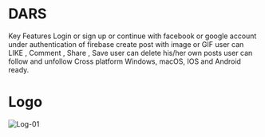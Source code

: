 
# DARS
 
 Key Features
Login or sign up
or continue with facebook or google account under authentication of firebase
create post with image or GIF
user can LIKE , Comment , Share , Save
user can delete his/her own posts
user can follow and unfollow
Cross platform
Windows, macOS, IOS and Android ready.


# Logo
![Log-01](https://user-images.githubusercontent.com/106588996/180645572-45ef4753-285b-4735-b06b-9eace4d074af.png)
